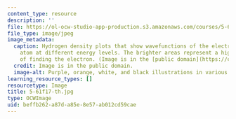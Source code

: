 ```yaml
---
content_type: resource
description: ''
file: https://ol-ocw-studio-app-production.s3.amazonaws.com/courses/5-61-physical-chemistry-fall-2017/beffb262a87da85e8e57ab012cd59cae_5-61f17-th.jpg
file_type: image/jpeg
image_metadata:
  caption: Hydrogen density plots that show wavefunctions of the electron in a hydrogen
    atom at different energy levels. The brighter areas represent a higher probability
    of finding the electron. (Image is in the [public domain](https://commons.wikimedia.org/wiki/File:Hydrogen_Density_Plots.png).)
  credit: Image is in the public domain.
  image-alt: Purple, orange, white, and black illustrations in various shapes.
learning_resource_types: []
resourcetype: Image
title: 5-61f17-th.jpg
type: OCWImage
uid: beffb262-a87d-a85e-8e57-ab012cd59cae
---
```

